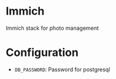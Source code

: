# Immich

Immich stack for photo management

# Configuration

- `DB_PASSWORD`: Password for postgresql
